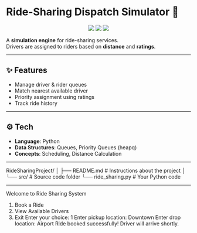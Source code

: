 
# Ride-Sharing Dispatch Simulator 🚖

<p align="center">
  <img src="https://img.shields.io/badge/Language-Python-blue?style=flat-square" />
  <img src="https://img.shields.io/badge/Type-CLI-lightgrey?style=flat-square" />
  <img src="https://img.shields.io/badge/Focus-Dispatch-success?style=flat-square" />
</p>

A **simulation engine** for ride-sharing services.  
Drivers are assigned to riders based on **distance** and **ratings**.

---

## ✨ Features
- Manage driver & rider queues  
- Match nearest available driver  
- Priority assignment using ratings  
- Track ride history  

---

## ⚙️ Tech
- **Language**: Python  
- **Data Structures**: Queues, Priority Queues (heapq)  
- **Concepts**: Scheduling, Distance Calculation  

---
RideSharingProject/
│
├── README.md                # Instructions about the project
│
└── src/                     # Source code folder
    └── ride_sharing.py      # Your Python code

---
Welcome to Ride Sharing System
1. Book a Ride
2. View Available Drivers
3. Exit
Enter your choice: 1
Enter pickup location: Downtown
Enter drop location: Airport
Ride booked successfully! Driver will arrive shortly.





